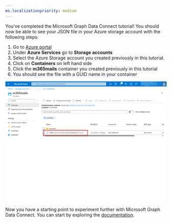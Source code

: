 ```yaml
---
ms.localizationpriority: medium
---
```


<!-- markdownlint-disable MD002 MD041 -->

You've completed the Microsoft Graph Data Connect tutorial! You should now be able to see your JSON file in your Azure storage account with the following steps: 

1. Go to [Azure portal](https://www.portal.azure.com)
2. Under **Azure Services** go to **Storage accounts**
3. Select the Azure Storage account you created previously in this tutorial.
4. Click on **Containers** on left hand side
5. Click the **m365mails** container you created previously in this tutorial
6. You should see the file with a GUID name in your container

![A screenshot of the Azure portal user interface showing the newly created file in the storage container.](../concepts/images/data-connect-storageaccountcompletion.png)

Now you have a starting point to experiment further with Microsoft Graph Data Connect. You can start by exploring the [documentation](/graph/data-connect-concept-overview).
